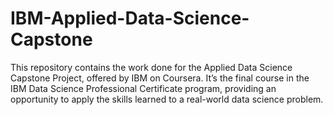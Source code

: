 # IBM-Applied-Data-Science-Capstone
This repository contains the work done for the Applied Data Science Capstone Project, offered by IBM on Coursera. It’s the final course in the IBM Data Science Professional Certificate program, providing an opportunity to apply the skills learned to a real-world data science problem.
